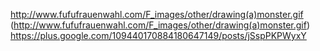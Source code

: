 http://www.fufufrauenwahl.com/F_images/other/drawing(a)monster.gif (http://www.fufufrauenwahl.com/F_images/other/drawing(a)monster.gif) https://plus.google.com/109440170884180647149/posts/jSspPKPWyxY